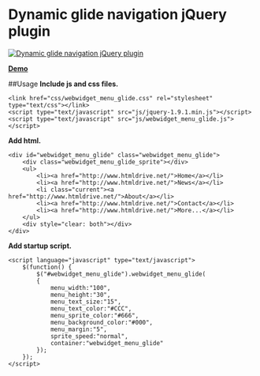 Dynamic glide navigation jQuery plugin
=======================

[![Dynamic glide navigation jQuery plugin](http://www.htmldrive.net/media/2010/6/29/1277785631.jpg "Dynamic glide navigation jQuery plugin")](http://www.htmldrive.net/items/demo/71/Dynamic-glide-navigation-with-jQuery-plugin "Dynamic glide navigation jQuery plugin")

[**Demo**](http://www.htmldrive.net/items/demo/71/Dynamic-glide-navigation-with-jQuery-plugin "Dynamic glide navigation jQuery plugin")

##Usage
**Include js and css files.**

    <link href="css/webwidget_menu_glide.css" rel="stylesheet" type="text/css"></link>
    <script type="text/javascript" src="js/jquery-1.9.1.min.js"></script>
    <script type="text/javascript" src="js/webwidget_menu_glide.js"></script>  

**Add html.**

    <div id="webwidget_menu_glide" class="webwidget_menu_glide">
        <div class="webwidget_menu_glide_sprite"></div>
        <ul>
            <li><a href="http://www.htmldrive.net/">Home</a></li>
            <li><a href="http://www.htmldrive.net/">News</a></li>
            <li class="current"><a href="http://www.htmldrive.net/">About</a></li>
            <li><a href="http://www.htmldrive.net/">Contact</a></li>
            <li><a href="http://www.htmldrive.net/">More...</a></li>
        </ul>
        <div style="clear: both"></div>
    </div>

        
**Add startup script.**

    <script language="javascript" type="text/javascript">
        $(function() {
            $("#webwidget_menu_glide").webwidget_menu_glide(
            {
                menu_width:"100", 
                menu_height:"30", 
                menu_text_size:"15", 
                menu_text_color:"#CCC", 
                menu_sprite_color:"#666", 
                menu_background_color:"#000", 
                menu_margin:"5", 
                sprite_speed:"normal", 
                container:"webwidget_menu_glide" 
            });
        });
    </script>